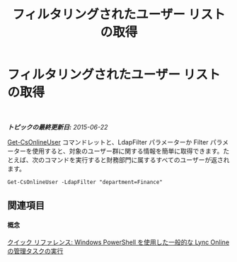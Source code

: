 ﻿---
title: フィルタリングされたユーザー リストの取得
TOCTitle: フィルタリングされたユーザー リストの取得
ms:assetid: f2c4d13b-8601-4192-8b94-e9a57969da11
ms:mtpsurl: https://technet.microsoft.com/ja-jp/library/Dn362858(v=OCS.15)
ms:contentKeyID: 56270159
ms.date: 06/02/2017
mtps_version: v=OCS.15
ms.translationtype: HT
---

# フィルタリングされたユーザー リストの取得

 

_**トピックの最終更新日:** 2015-06-22_

[Get-CsOnlineUser](get-csonlineuser.md) コマンドレットと、LdapFilter パラメーターか Filter パラメーターを使用すると、対象のユーザー群に関する情報を簡単に取得できます。たとえば、次のコマンドを実行すると財務部門に属するすべてのユーザーが返されます。

    Get-CsOnlineUser -LdapFilter "department=Finance"

## 関連項目

#### 概念

[クイック リファレンス: Windows PowerShell を使用した一般的な Lync Online の管理タスクの実行](quick-reference-using-windows-powershell-to-do-common-skype-for-business-online-management-tasks.md)

